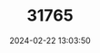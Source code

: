 ---
title: "31765"
category: "Parashorea globosa"
draft: false
date: 2024-02-22 13:03:50
languages:
  English: ["White Seraya"]
  Undetermined: ["Gerutu"]
---